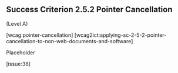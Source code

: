 ## Success Criterion 2.5.2 Pointer Cancellation

(Level A)

[wcag:pointer-cancellation]
[wcag2ict:applying-sc-2-5-2-pointer-cancellation-to-non-web-documents-and-software]

Placeholder

[issue:38]
